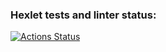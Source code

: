 ### Hexlet tests and linter status:
[![Actions Status](https://github.com/helen02027/php-project-45/actions/workflows/hexlet-check.yml/badge.svg)](https://github.com/helen02027/php-project-45/actions)